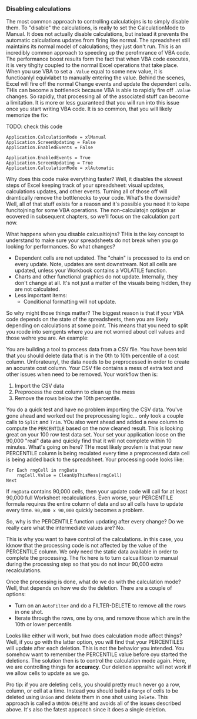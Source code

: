 ### Disabling calculations

The most common approach to controlling calculatiojns is to simply disable them. To "disable" the calculations, is really to set the CalculationMode to Manual. It does not actually disable calculations, but instead it prevents the automatic calculations updates from firing like normal. The spreadsheet still maintains its normal model of calculations; they just don't run. This is an incredibly common approach to speeding up the perofmrance of VBA code. The performance boost results form the fact that when VBA code executes, it is very tihglty coupled to the normal Excel operations that take place. When you use VBA to set a `.Value` equal to some new value, it is functioanlyl equivlabet to manually entering the value. Behind the scenes, Excel will fire off the normal Change events and update the dependent cells. THis can become a bottleneck because VBA is able to rapidly fire off `.Value` changes. So rapidly, that processing all of the associated stuff can become a limitation. It is more or less guaranteed that you will run into this issue once you start writing VBA code. It is so common, that you will likely memorize the fix:

TODO: check this code

```vba
Application.CalculationMode = xlManual
Application.ScreenUpdating = False
Application.EnabledEvents = False

Application.EnabledEvents = True
Application.ScreenUpdating = True
Application.CalculationMode = xlAutomatic
```

Why does this code make everything faster? Well, it disables the slowest steps of Excel keeping track of your spreadsheet: visual updates, calculations updates, and other events. Turning all of those off will dramtically remove the bottlenecks to your code. What's the downside? Well, all of that stuff exists for a reaosn and it's possible you need it to kepe funcitojning for some VBA operations. The non-calculatojn optiojsn ar ecovered in subsequent chapters, so we'll focus on the calculation part now.

What happens when you disable calcualtiojns? THis is the key concept to understand to make sure your spreadsheets do not break when you go looking for performances. So what changes?

- Dependent cells are not updated. The "chain" is processed to its end on every update. Note, updates are sent downstream. Not all cells are updated, unless your Workbook contains a VOLATILE function.
- Charts and other functional graphics do not update. Internally, they don't change at all. It's not just a matter of the visuals being hidden, they are not calculated.
- Less important items:
  - Conditional formatting will not update.

So why might those things matter? The biggest reason is that if your VBA code depends on the state of the spreadsheets, then you are likely depending on calculations at some point. This means that you need to split you rcode into semgents where you are not worried about cell values and those wehre you are. An example:

You are building a tool to process data from a CSV file. You have been told that you should delete data that is in the 0th to 10th percentile of a cost column. Unforateunyl, the data needs to be preprocessed in order to create an accurate cost column. Your CSV file contains a mess of extra text and other issues when need to be removed. Your workflow then is:

1. Import the CSV data
2. Preprocess the cost column to clean up the mess
3. Remove the rows below the 10th percentile.

You do a quick test and have no problem importing the CSV data. You've gone ahead and worked out the preprocessing logic... only took a couple calls to `Split` and `Trim`. YOu also went ahead and added a new column to compute the `PERCENTILE` based on the now cleaned result. This is looking great on your 100 row test data set. Your set your application loose on the 90,000 "real" data and quickly find that it will not complete within 10 minutes. What's going on here? THe most likely provlem is that your new PERCENTILE column is being reculated every time a preprocessed data cell is being added back to the spreadsheet. Your processing code looks like:

```vba
For Each rngCell in rngData
    rngCell.Value = CleanUpThisMess(rngCell)
Next
```

If `rngData` contains 90,000 cells, then your update code will call for at least 90,000 full Worksheet recalculations. Even worse, your PERCENTILE formula requires the entire column of data and so all cells have to update every time. `90,000 x 90,000` quickly becomes a problem.

So, why is the PERCENTILE function updating after every change? Do we really care what the intermediate values are? No.

This is why you want to have control of the calculations. in this case, you kknow that the processing code is not affected by the value of the PERCENTILE column. We only need the static data available in order to complete the processing. The fix here is to turn calcuaitliosn to manual during the processing step so that you do not incur 90,000 extra recalculations.

Once the processing is done, what do we do with the calculation mode? Well, that depends on how we do the deletion. There are a couple of options:

- Turn on an `AutoFilter` and do a FILTER-DELETE to remove all the rows in one shot.
- Iterate through the rows, one by one, and remove those which are in the 10th or lower percentils

Looks like either will work, but hwo does calculation mode affect things? Well, if you go with the latter option, you will find that your PERCENTILES will update after each deletion. This is not the behavior you intended. You somehow want to remember the PERCENTILE value before oyu started the deletions. The solution then is to control the calculation mode again. Here, we are controlling things for **accuracy**. Our deletion appraihc will not work if we allow cells to update as we go.

Pro tip: if you are deleting cells, you should pretty much never go a row, column, or cell at a time. Instead you should build a `Range` of cells to be deleted using `Union` and delete them in one shot using `Delete`. This approach is called a `UNION-DELETE` and avoids all of the issues described above. It's also the fatest approach since it does a single deletion.
